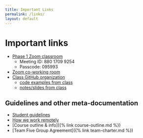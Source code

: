 ```yaml
---
title: Important Links
permalink: /links/
layout: default
---
```


# Important links

- [Phase 1 Zoom classroom](https://us02web.zoom.us/j/88017099254?pwd=S0dXVDlNaE1wWU1uTE5mVFFDa0xoZz09)
  - Meeting ID: 880 1709 9254
  - Passcode: 095993
- [Zoom co-working room](https://us02web.zoom.us/j/705824048?pwd=Zk55dFpXa09jNGcvS2UramRNRkxyZz09)
- [Class GitHub organization](https://github.com/momentum-team-5)
  - [code examples from class](https://github.com/momentum-team-5/examples)
  - [notes/slides from class](https://github.com/momentum-team-5/notes)

## Guidelines and other meta-documentation

- [Student guidelines](https://github.com/momentumlearn/student-resources/blob/main/articles/student-guidelines.md)
- [How we work remotely](https://github.com/momentumlearn/student-resources/blob/master/articles/working-remotely.md)
- [Course outline & info]({% link course-outline.md %})
- [Team Five Group Agreement]({% link team-charter.md %})

